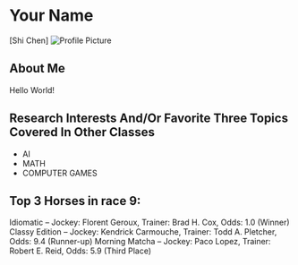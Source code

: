 # Your Name
[Shi Chen]
![Profile Picture](../images/ShiChen.png)

## About Me
Hello World!

## Research Interests And/Or Favorite Three Topics Covered In Other Classes
- AI
- MATH
- COMPUTER GAMES

## Top 3 Horses in race 9:

Idiomatic  – Jockey: Florent Geroux, Trainer: Brad H. Cox, Odds: 1.0 (Winner)
Classy Edition – Jockey: Kendrick Carmouche, Trainer: Todd A. Pletcher, Odds: 9.4 (Runner-up)
Morning Matcha – Jockey: Paco Lopez, Trainer: Robert E. Reid, Odds: 5.9 (Third Place)